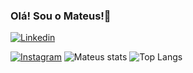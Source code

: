 ### Olá! Sou o Mateus!👋
[![Linkedin](https://img.shields.io/badge/LinkedIn-0077B5?style=for-the-badge&logo=linkedin&logoColor=white)](https://www.linkedin.com/in/mateus-ximenes/)

[![Instagram](https://img.shields.io/badge/Instagram-E4405F?style=for-the-badge&logo=instagram&logoColor=white)](https://www.instagram.com/ximeneeess/)
![Mateus stats](https://github-readme-stats.vercel.app/api?username=mateusximeness&show_icons=true&theme=dracula)
![Top Langs](https://github-readme-stats.vercel.app/api/top-langs/?username=mateusximeness&langs_count=8&theme=dracula)

